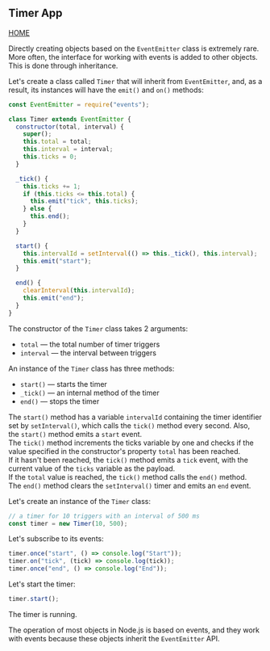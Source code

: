 ## Timer App

[HOME](../../README.md)

Directly creating objects based on the `EventEmitter` class is extremely rare.  
More often, the interface for working with events is added to other objects. This is done through inheritance.

Let's create a class called `Timer` that will inherit from `EventEmitter`, and, as a result, its instances will have the `emit()` and `on()` methods:

```js
const EventEmitter = require("events");

class Timer extends EventEmitter {
  constructor(total, interval) {
    super();
    this.total = total;
    this.interval = interval;
    this.ticks = 0;
  }

  _tick() {
    this.ticks += 1;
    if (this.ticks <= this.total) {
      this.emit("tick", this.ticks);
    } else {
      this.end();
    }
  }

  start() {
    this.intervalId = setInterval(() => this._tick(), this.interval);
    this.emit("start");
  }

  end() {
    clearInterval(this.intervalId);
    this.emit("end");
  }
}
```

The constructor of the `Timer` class takes 2 arguments:

- `total` — the total number of timer triggers
- `interval` — the interval between triggers

An instance of the `Timer` class has three methods:

- `start()` — starts the timer
- `_tick()` — an internal method of the timer
- `end()` — stops the timer

The `start()` method has a variable `intervalId` containing the timer identifier set by `setInterval()`, which calls the `tick()` method every second. Also, the `start()` method emits a `start` event.  
The `tick()` method increments the ticks variable by one and checks if the value specified in the constructor's property `total` has been reached.  
If it hasn't been reached, the `tick()` method emits a `tick` event, with the current value of the `ticks` variable as the payload.  
If the `total` value is reached, the `tick()` method calls the `end()` method.  
The `end()` method clears the `setInterval()` timer and emits an `end` event.

Let's create an instance of the `Timer` class:

```js
// a timer for 10 triggers with an interval of 500 ms
const timer = new Timer(10, 500);
```

Let's subscribe to its events:

```js
timer.once("start", () => console.log("Start"));
timer.on("tick", (tick) => console.log(tick));
timer.once("end", () => console.log("End"));
```

Let's start the timer:

```js
timer.start();
```

The timer is running.

The operation of most objects in Node.js is based on events, and they work with events because these objects inherit the `EventEmitter` API.

